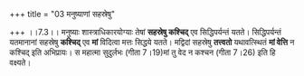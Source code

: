 +++
title = "03 मनुष्याणां सहस्रेषु"

+++
।।7.3।। मनुष्याः शास्त्राधिकारयोग्याः तेषां **सहस्रेषु कश्चिद्** एव
सिद्धिपर्यन्तं यतते। सिद्धिपर्यन्तं यतमानानां सहस्रेषु **कश्चिद्** एव
**मां** विदित्वा मत्तः सिद्धये यतते। मद्विदां सहस्रेषु **तत्त्वतो**
यथावत्स्थितं **मां वेत्ति** न कश्चिद् इति अभिप्रायः। स महात्मा सुदुर्लभः
(गीता 7।19)मां तु वेद न कश्चन (गीता 7।26) इति हि वक्ष्यते।

